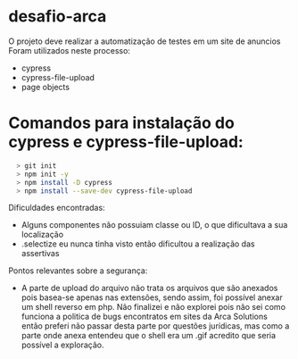 # desafio-arca

O projeto deve realizar a automatização de testes em um site de anuncios
Foram utilizados neste processo:

  - cypress
  - cypress-file-upload
  - page objects

# Comandos para instalação do cypress e cypress-file-upload:
```sh
  > git init    
  > npm init -y   
  > npm install -D cypress
  > npm install --save-dev cypress-file-upload
```

Dificuldades encontradas:
  - Alguns componentes não possuiam classe ou ID, o que dificultava a sua localização
  - .selectize eu nunca tinha visto então dificultou a realização das assertivas 

Pontos relevantes sobre a segurança:
  - A parte de upload do arquivo não trata os arquivos que são anexados pois basea-se apenas nas extensões, sendo assim, foi possível anexar um shell reverso em php. Não finalizei e não explorei pois não sei como funciona a politica de bugs encontratos em sites da Arca Solutions então preferi não passar desta parte por questões jurídicas, mas como a parte onde anexa entendeu que o shell era um .gif acredito que seria possível a exploração.

